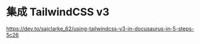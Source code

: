 # 集成 TailwindCSS v3

https://dev.to/sajclarke_62/using-tailwindcss-v3-in-docusaurus-in-5-steps-5c26
